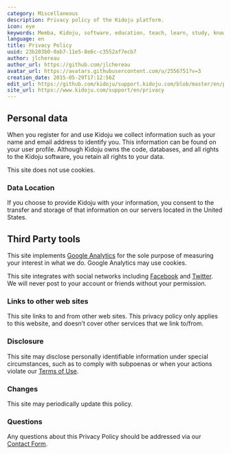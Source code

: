 ```yaml
---
category: Miscellaneous
description: Privacy policy of the Kidoju platform.
icon: eye
keywords: Memba, Kidoju, software, education, teach, learn, study, knowledge, test, quiz, privacy, policy
language: en
title: Privacy Policy
uuid: 23b203b0-0ab7-11e5-8e6c-c3552af7ecb7
author: jlchereau
author_url: https://github.com/jlchereau
avatar_url: https://avatars.githubusercontent.com/u/2556751?v=3
creation_date: 2015-05-29T17:12:56Z
edit_url: https://github.com/kidoju/support.kidoju.com/blob/master/en/pages/privacy.md
site_url: https://www.kidoju.com/support/en/privacy
---
```

## Personal data

When you register for and use Kidoju we collect information such as your name and email address to identify you.
This information can be found on your user profile.
Although Kidoju owns the code, databases, and all rights to the Kidoju software, you retain all rights to your data.

This site does not use cookies.

### Data Location

If you choose to provide Kidoju with your information, you consent to the transfer and storage of that information on our servers located in the United States.

## Third Party tools

This site implements [Google Analytics](http://www.google.com/analytics/) for the sole purpose of measuring your interest in what we do.
Google Analytics may use cookies.

This site integrates with social networks including [Facebook](https://www.facebook.com/) and [Twitter](https://twitter.com/).
We will never post to your account or friends without your permission.

### Links to other web sites 

This site links to and from other web sites.
This privacy policy only applies to this website, and doesn’t cover other services that we link to/from.

### Disclosure

This site may disclose personally identifiable information under special circumstances, such as to comply with subpoenas or when your actions violate our [Terms of Use](https://www.kidoju.com/support/en/terms).

### Changes

This site may periodically update this policy.

### Questions

Any questions about this Privacy Policy should be addressed via our [Contact Form](https://www.kidoju.com/support/en/contact).